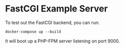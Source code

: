 # FastCGI Example Server

To test out the FastCGI backend, you can run:
```
docker-compose up --build
```

It will boot up a PHP-FPM server listening on port 9000.